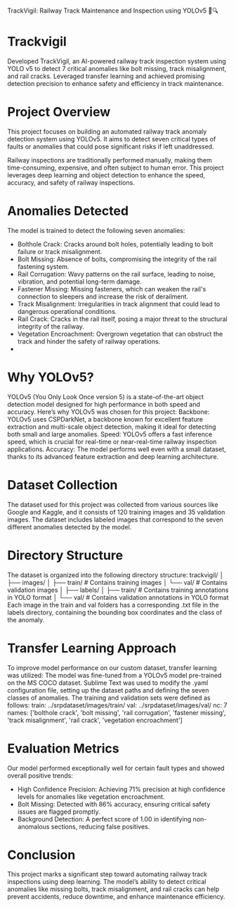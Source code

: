 TrackVigil: Railway Track Maintenance and Inspection using YOLOv5 🚆🔍

# Trackvigil
Developed TrackVigil, an AI-powered railway track inspection system using YOLO v5 to detect 7 critical anomalies like bolt missing, track misalignment, and rail cracks. Leveraged transfer learning and achieved promising detection precision to enhance safety and efficiency in track maintenance.

# Project Overview
This project focuses on building an automated railway track anomaly detection system using YOLOv5. It aims to detect seven critical types of faults or anomalies that could pose significant risks if left unaddressed.

Railway inspections are traditionally performed manually, making them time-consuming, expensive, and often subject to human error. This project leverages deep learning and object detection to enhance the speed, accuracy, and safety of railway inspections.

# Anomalies Detected
The model is trained to detect the following seven anomalies:
- Bolthole Crack: Cracks around bolt holes, potentially leading to bolt failure or track misalignment.
- Bolt Missing: Absence of bolts, compromising the integrity of the rail fastening system.
- Rail Corrugation: Wavy patterns on the rail surface, leading to noise, vibration, and potential long-term damage.
- Fastener Missing: Missing fasteners, which can weaken the rail's connection to sleepers and increase the risk of derailment.
- Track Misalignment: Irregularities in track alignment that could lead to dangerous operational conditions.
- Rail Crack: Cracks in the rail itself, posing a major threat to the structural integrity of the railway.
- Vegetation Encroachment: Overgrown vegetation that can obstruct the track and hinder the safety of railway operations.
- 
# Why YOLOv5?
YOLOv5 (You Only Look Once version 5) is a state-of-the-art object detection model designed for high performance in both speed and accuracy. Here’s why YOLOv5 was chosen for this project:
Backbone: YOLOv5 uses CSPDarkNet, a backbone known for excellent feature extraction and multi-scale object detection, making it ideal for detecting both small and large anomalies.
Speed: YOLOv5 offers a fast inference speed, which is crucial for real-time or near-real-time railway inspection applications.
Accuracy: The model performs well even with a small dataset, thanks to its advanced feature extraction and deep learning architecture.

# Dataset Collection
The dataset used for this project was collected from various sources like Google and Kaggle, and it consists of 120 training images and 35 validation images. The dataset includes labeled images that correspond to the seven different anomalies detected by the model.

# Directory Structure
The dataset is organized into the following directory structure:
trackvigil/
│
├── images/
│   ├── train/        # Contains training images
│   └── val/          # Contains validation images
│
├── labels/
│   ├── train/        # Contains training annotations in YOLO format
│   └── val/          # Contains validation annotations in YOLO format
Each image in the train and val folders has a corresponding .txt file in the labels directory, containing the bounding box coordinates and the class of the anomaly.

# Transfer Learning Approach
To improve model performance on our custom dataset, transfer learning was utilized:
The model was fine-tuned from a YOLOv5 model pre-trained on the MS COCO dataset.
Sublime Text was used to modify the .yaml configuration file, setting up the dataset paths and defining the seven classes of anomalies.
The training and validation sets were defined as follows:
train: ../srpdataset/images/train/
val: ../srpdataset/images/val/
nc: 7
names: ['bolthole crack', 'bolt missing', 'rail corrugation', 'fastener missing', 'track misalignment', 'rail crack', 'vegetation encroachment']

# Evaluation Metrics
Our model performed exceptionally well for certain fault types and showed overall positive trends:
- High Confidence Precision: Achieving 71% precision at high confidence levels for anomalies like vegetation encroachment.
- Bolt Missing: Detected with 86% accuracy, ensuring critical safety issues are flagged promptly.
- Background Detection: A perfect score of 1.00 in identifying non-anomalous sections, reducing false positives.

# Conclusion
This project marks a significant step toward automating railway track inspections using deep learning. The model’s ability to detect critical anomalies like missing bolts, track misalignment, and rail cracks can help prevent accidents, reduce downtime, and enhance maintenance efficiency.
